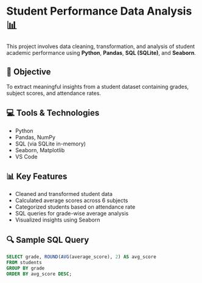 # Student Performance Data Analysis 📊

This project involves data cleaning, transformation, and analysis of student academic performance using **Python**, **Pandas**, **SQL (SQLite)**, and **Seaborn**.

## 📌 Objective
To extract meaningful insights from a student dataset containing grades, subject scores, and attendance rates.

## 💻 Tools & Technologies
- Python
- Pandas, NumPy
- SQL (via SQLite in-memory)
- Seaborn, Matplotlib
- VS Code

## 📊 Key Features
- Cleaned and transformed student data
- Calculated average scores across 6 subjects
- Categorized students based on attendance rate
- SQL queries for grade-wise average analysis
- Visualized insights using Seaborn

## 🔍 Sample SQL Query
```sql
SELECT grade, ROUND(AVG(average_score), 2) AS avg_score
FROM students
GROUP BY grade
ORDER BY avg_score DESC;
